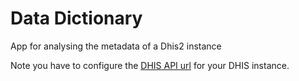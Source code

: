 # Data Dictionary

App for analysing the metadata of a Dhis2 instance

Note you have to configure the [DHIS API url](https://github.com/EyeSeeTea/datadictionary/blob/master/js/index.js#L1) for your DHIS instance.  